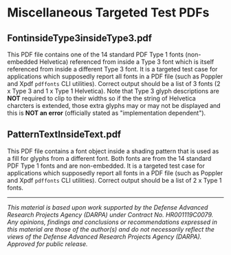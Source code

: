 # Miscellaneous Targeted Test PDFs

## FontinsideType3insideType3.pdf
This PDF file contains one of the 14 standard PDF Type 1 fonts (non-embedded Helvetica) referenced from inside a Type 3 font which is itself referenced from inside a different Type 3 font. It is a targeted test case for applications which supposedly report all fonts in a PDF file (such as Poppler and Xpdf `pdffonts` CLI utilities). Correct output should be a list of 3 fonts (2 x Type 3 and 1 x Type 1 Helvetica). Note that Type 3 glyph descriptions are **NOT** required to clip to their widths so if the the string of Helvetica charcters is extended, those extra glyphs may or may not be displayed and this is **NOT an error** (officially stated as "implementation dependent"). 

## PatternTextInsideText.pdf
This PDF file contains a font object inside a shading pattern that is used as a fill for glyphs from a different font. Both fonts are from the 14 standard PDF Type 1 fonts and are non-embedded. It is a targeted test case for applications which supposedly report all fonts in a PDF file (such as Poppler and Xpdf `pdffonts` CLI utilities). Correct output should be a list of 2 x Type 1 fonts.

___
*This material is based upon work supported by the Defense Advanced Research Projects Agency (DARPA) under Contract No. HR001119C0079. Any opinions, findings and conclusions or recommendations expressed in this material are those of the author(s) and do not necessarily reflect the views of the Defense Advanced Research Projects Agency (DARPA). Approved for public release.*
